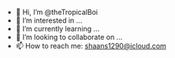 - 👋 Hi, I’m @theTropicalBoi
- 👀 I’m interested in ...
- 🌱 I’m currently learning ...
- 💞️ I’m looking to collaborate on ...
- 📫 How to reach me: shaans1290@icloud.com

<!---
theTropicalBoi/theTropicalBoi is a ✨ special ✨ repository because its `README.md` (this file) appears on your GitHub profile.
You can click the Preview link to take a look at your changes.
--->
